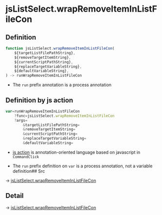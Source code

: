 # jsListSelect.wrapRemoveItemInListFileCon

## Definition

```js.js
function jsListSelect.wrapRemoveItemInListFileCon(
	${targetListFilePathString},
	${removeTargetItemString},
	${currentScriptPathString},
	${replaceTargetVariableString},
	${defaultVariableString},
) -> runWrapRemoveItemInListFileCon
```

- The `run` prefix annotation is a process annotation
## Definition by js action

```js.js
var=runWrapRemoveItemInListFileCon
	?func=jsListSelect.wrapRemoveItemInListFileCon
	?args=
		&targetListFilePathString=
		&removeTargetItemString=
		&currentScriptPathString=
		&replaceTargetVariableString=
		&defaultVariableString=
```

- [js action](#) is annotation-oriented language based on javascript in `CommandClick`

- The `run` prefix definition on `var` is a process annotation, not a variable definition## Src

-> [jsListSelect.wrapRemoveItemInListFileCon](https://github.com/puutaro/CommandClick/blob/master/app/src/main/java/com/puutaro/commandclick/fragment_lib/terminal_fragment/js_interface/edit/JsListSelect.kt#L79)

## Detail

-> [jsListSelect.wrapRemoveItemInListFileCon](https://github.com/puutaro/CommandClick/blob/master/md/developer/js_interface/details/edit/JsListSelect/wrapRemoveItemInListFileCon.md)

